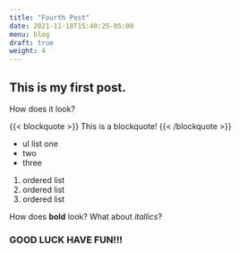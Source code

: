 ```yaml
---
title: "Fourth Post"
date: 2021-11-18T15:40:25-05:00
menu: blog
draft: true
weight: 4
---
```


## This is my first post.
How does it look?

{{< blockquote >}}
This is a blockquote!
{{< /blockquote >}}

* ul list one
* two
* three

1. ordered list
2. ordered list
3. ordered list

How does **bold** look? What about *itallics*?

### GOOD LUCK HAVE FUN!!!
